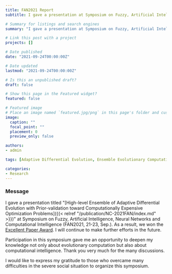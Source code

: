 ```yaml
---
title: FAN2021 Report
subtitle: I gave a presentation at Symposium on Fuzzy, Artificial Intelligence, Neural Networks and Computational Intelligence (FAN2021, 21-23, Sep.).

# Summary for listings and search engines
summary: "I gave a presentation at Symposium on Fuzzy, Artificial Intelligence, Neural Networks and Computational Intelligence (FAN2021, 21-23, Sep.), and we won the Excellent Paper Award. Thank you to all those who helped make this event possible."

# Link this post with a project
projects: []

# Date published
date: "2021-09-24T00:00:00Z"

# Date updated
lastmod: "2021-09-24T00:00:00Z"

# Is this an unpublished draft?
draft: false

# Show this page in the Featured widget?
featured: false

# Featured image
# Place an image named `featured.jpg/png` in this page's folder and customize its options here.
image:
  caption: ""
  focal_point: ""
  placement: 0
  preview_only: false

authors:
- admin

tags: [Adaptive Differential Evolution, Ensemble Evolutionary Computation, Computationally Expensive Optimization]

categories:
- Research
---
```


### Message

I gave a presentation titled \"[High-level Ensemble of Adaptive Differential Evolution with Prior-validation toward Computationally Expensive Optimization Problems]({{< relref "/publication/NC-2021FAN/index.md" >}})\" at Symposium on Fuzzy, Artificial Intelligence, Neural Networks and Computational Intelligence (FAN2021, 21-23, Sep.). As a result, we won the [Excellent Paper Award](https://sites.google.com/view/fan2021online/%E8%A1%A8%E5%BD%B0). I will continue to make further efforts in the future.

Participation in this symposium gave me an opportunity to deepen my knowledge not only about evolutionary computation but also about computational intelligence. Thank you very much for the many discussions.

I would like to express my gratitude to those who overcame many difficulties in the severe social situation to organize this symposium.
